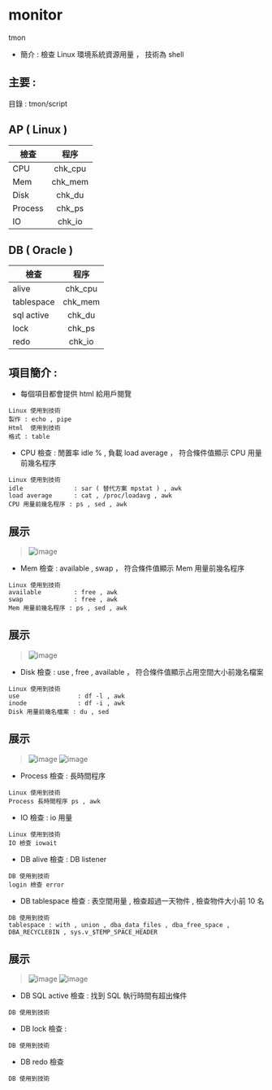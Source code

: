 # monitor
tmon
* 簡介 : 檢查 Linux 環境系統資源用量 ， 技術為 shell
## 主要 :
目錄 : tmon/script
## AP ( Linux )
檢查          | 程序           |
------------- |:-------------:|
CPU           | chk_cpu       |
Mem           | chk_mem       |
Disk          | chk_du        |
Process       | chk_ps        |
IO            | chk_io        |
## DB ( Oracle )
檢查                 | 程序           |
---------------------|:-------------:|
alive                | chk_cpu       |
tablespace           | chk_mem       |
sql active           | chk_du        |
lock                 | chk_ps        |
redo                 | chk_io        |

## 項目簡介 : 
* 每個項目都會提供 html 給用戶閱覽
```
Linux 使用到技術
製作 : echo , pipe
Html  使用到技術
格式 : table
```
* CPU 檢查 : 閒置率 idle % , 負載 load average ， 符合條件值顯示 CPU 用量前幾名程序
```
Linux 使用到技術
idle              : sar ( 替代方案 mpstat ) , awk
load average      : cat , /proc/loadavg , awk
CPU 用量前幾名程序 : ps , sed , awk
```
## 展示
> ![image](https://user-images.githubusercontent.com/96226780/162616698-0c03a238-2a15-4081-a01e-babe399e7291.png)

* Mem 檢查 : available , swap ， 符合條件值顯示 Mem 用量前幾名程序
```
Linux 使用到技術
available         : free , awk
swap              : free , awk
Mem 用量前幾名程序 : ps , sed , awk
```
## 展示
> ![image](https://user-images.githubusercontent.com/96226780/162616711-5977f1ae-1426-44c7-91a6-34887060ca93.png)
* Disk 檢查 : use , free , available ， 符合條件值顯示占用空間大小前幾名檔案
```
Linux 使用到技術
use                : df -l , awk
inode              : df -i , awk
Disk 用量前幾名檔案 : du , sed
```
## 展示
> ![image](https://user-images.githubusercontent.com/96226780/163405573-294050ea-9d0f-40fa-b3c5-b55696c10461.png)
> ![image](https://user-images.githubusercontent.com/96226780/163405723-fbbca002-974c-4570-9f84-d3da82153b2c.png)
* Process 檢查 : 長時間程序 
```
Linux 使用到技術 
Process 長時間程序 ps , awk
```
* IO 檢查 : io 用量
```
Linux 使用到技術 
IO 檢查 iowait
```
* DB alive 檢查 : DB listener
```
DB 使用到技術
login 檢查 error
```
* DB tablespace 檢查 : 表空間用量 , 檢查超過一天物件 , 檢查物件大小前 10 名 
```
DB 使用到技術
tablespace : with , union , dba_data_files , dba_free_space , DBA_RECYCLEBIN , sys.v_$TEMP_SPACE_HEADER
```
## 展示
> ![image](https://user-images.githubusercontent.com/96226780/163406754-4dc909c2-184e-4044-b905-c5efa43ffffe.png)
> ![image](https://user-images.githubusercontent.com/96226780/163406798-19d4f455-4242-4e73-b7dd-7bbe95fc7b8a.png)
* DB SQL active 檢查 : 找到 SQL 執行時間有超出條件
```
DB 使用到技術
```
* DB lock 檢查 : 
```
DB 使用到技術
```
* DB redo 檢查
```
DB 使用到技術
```
